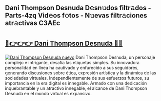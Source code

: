 ## Dani Thompson Desnuda D𝚎sn𝚞dos filtr𝚊dos - Parts-4zq Vid𝚎os f𝚘tos - N𝚞evas filtr𝚊ciones atr𝚊ctivas C3AEc

# <h2><a href="http://mb18r6.tromn.icu/?c=Dani+Thompson+Desnuda">🔗👉👉👉 Dani Thompson Desnuda 🔗🔗</a></h2>

[![Dani Thompson Desnuda nuevo](https://i.imgur.com/pEAQMta.gif)](http://mb18r6.tromn.icu/?c=Dani+Thompson+Desnuda)
Dani Thompson Desnuda, un personaje complejo e intrigante, desafía las etiquetas simples. Su innovadora personalidad en línea ha cautivado y enfurecido a sus seguidores, generando discusiones sobre ética, expresión artística y la dinámica de las sociedades virtuales. Independientemente de sus esfuerzos futuros, su importancia en la era digital es innegable. Armado con una dedicación inquebrantable y un atractivo innegable, el alcance de Dani Thompson Desnuda en el mundo virtual es expansivo.
